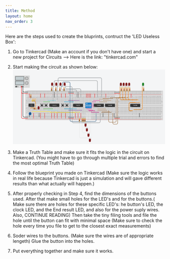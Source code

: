 ```yaml
---
title: Method
layout: home
nav_order: 3
---
```


Here are the steps used to create the bluprints, contruct the 'LED Useless Box':
        
1. Go to Tinkercad (Make an account if you don't have one) and start a new project for Circuits --> Here is the link: "tinkercad.com"

1. Start making the circuit as shown below:
![](images/tinkercad.png)

1. Make a Truth Table and make sure it fits the logic in the circuit on Tinkercad. (You might have to go through multiple trial and errors to find the most optimal Truth Table)

1. Follow the blueprint you made on Tinkercad (Make sure the logic works in real life because Tinkercad is just a simulation and will gave different results than what actually will happen.)

1. After properly checking in Step 4, find the dimensions of the buttons used. After that make small holes for the LED's and for the buttons.( Make sure there are holes for these specific LED's: he button's LED, the clock LED, and the End result LED, and also for the power suply wires. Also, CONTINUE READING) Then take the tiny filing tools and file the hole until the button can fit with minimal space (Make sure to check the hole every time you file to get to the closest exact measurements)

1. Soder wires to the buttons. (Make sure the wires are of appropriate lengeth) Glue the button into the holes.

1. Put everything together and make sure it works.